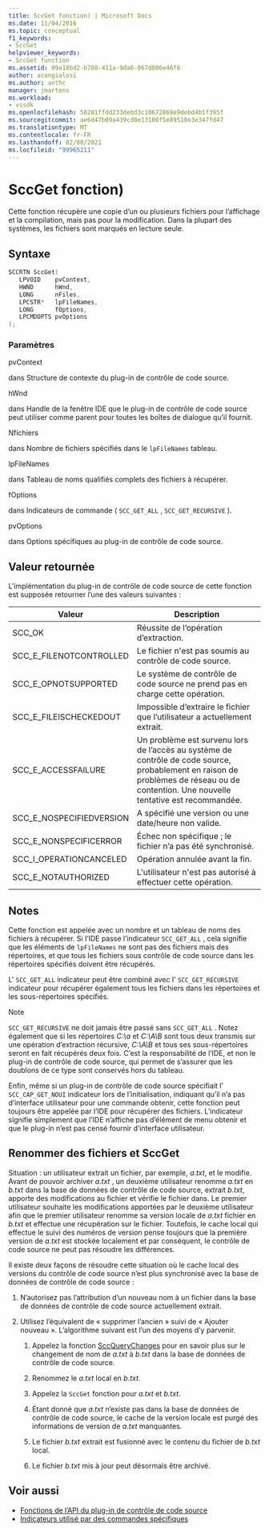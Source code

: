 ```yaml
---
title: SccGet fonction) | Microsoft Docs
ms.date: 11/04/2016
ms.topic: conceptual
f1_keywords:
- SccGet
helpviewer_keywords:
- SccGet function
ms.assetid: 09a18bd2-b788-411a-9da6-067d806e46f6
author: acangialosi
ms.author: anthc
manager: jmartens
ms.workload:
- vssdk
ms.openlocfilehash: 50281ffdd233debd3c10672868e9debd4b1f395f
ms.sourcegitcommit: ae6d47b09a439cd0e13180f5e89510e3e347fd47
ms.translationtype: MT
ms.contentlocale: fr-FR
ms.lasthandoff: 02/08/2021
ms.locfileid: "99965211"
---
```

# <a name="sccget-function"></a>SccGet fonction)
Cette fonction récupère une copie d’un ou plusieurs fichiers pour l’affichage et la compilation, mais pas pour la modification. Dans la plupart des systèmes, les fichiers sont marqués en lecture seule.

## <a name="syntax"></a>Syntaxe

```cpp
SCCRTN SccGet(
   LPVOID    pvContext,
   HWND      hWnd,
   LONG      nFiles,
   LPCSTR*   lpFileNames,
   LONG      fOptions,
   LPCMDOPTS pvOptions
);
```

### <a name="parameters"></a>Paramètres
 pvContext

dans Structure de contexte du plug-in de contrôle de code source.

 hWnd

dans Handle de la fenêtre IDE que le plug-in de contrôle de code source peut utiliser comme parent pour toutes les boîtes de dialogue qu’il fournit.

 Nfichiers

dans Nombre de fichiers spécifiés dans le `lpFileNames` tableau.

 lpFileNames

dans Tableau de noms qualifiés complets des fichiers à récupérer.

 fOptions

dans Indicateurs de commande ( `SCC_GET_ALL` , `SCC_GET_RECURSIVE` ).

 pvOptions

dans Options spécifiques au plug-in de contrôle de code source.

## <a name="return-value"></a>Valeur retournée
 L’implémentation du plug-in de contrôle de code source de cette fonction est supposée retourner l’une des valeurs suivantes :

|Valeur|Description|
|-----------|-----------------|
|SCC_OK|Réussite de l’opération d’extraction.|
|SCC_E_FILENOTCONTROLLED|Le fichier n'est pas soumis au contrôle de code source.|
|SCC_E_OPNOTSUPPORTED|Le système de contrôle de code source ne prend pas en charge cette opération.|
|SCC_E_FILEISCHECKEDOUT|Impossible d’extraire le fichier que l’utilisateur a actuellement extrait.|
|SCC_E_ACCESSFAILURE|Un problème est survenu lors de l’accès au système de contrôle de code source, probablement en raison de problèmes de réseau ou de contention. Une nouvelle tentative est recommandée.|
|SCC_E_NOSPECIFIEDVERSION|A spécifié une version ou une date/heure non valide.|
|SCC_E_NONSPECIFICERROR|Échec non spécifique ; le fichier n’a pas été synchronisé.|
|SCC_I_OPERATIONCANCELED|Opération annulée avant la fin.|
|SCC_E_NOTAUTHORIZED|L'utilisateur n'est pas autorisé à effectuer cette opération.|

## <a name="remarks"></a>Notes
 Cette fonction est appelée avec un nombre et un tableau de noms des fichiers à récupérer. Si l’IDE passe l’indicateur `SCC_GET_ALL` , cela signifie que les éléments de `lpFileNames` ne sont pas des fichiers mais des répertoires, et que tous les fichiers sous contrôle de code source dans les répertoires spécifiés doivent être récupérés.

 L' `SCC_GET_ALL` indicateur peut être combiné avec l' `SCC_GET_RECURSIVE` indicateur pour récupérer également tous les fichiers dans les répertoires et les sous-répertoires spécifiés.

> [!NOTE]
> `SCC_GET_RECURSIVE` ne doit jamais être passé sans `SCC_GET_ALL` . Notez également que si les répertoires *C:\a* et *C:\A\B* sont tous deux transmis sur une opération d’extraction récursive, *C:\A\B* et tous ses sous-répertoires seront en fait récupérés deux fois. C’est la responsabilité de l’IDE, et non le plug-in de contrôle de code source, qui permet de s’assurer que les doublons de ce type sont conservés hors du tableau.

 Enfin, même si un plug-in de contrôle de code source spécifiait l' `SCC_CAP_GET_NOUI` indicateur lors de l’initialisation, indiquant qu’il n’a pas d’interface utilisateur pour une commande obtenir, cette fonction peut toujours être appelée par l’IDE pour récupérer des fichiers. L’indicateur signifie simplement que l’IDE n’affiche pas d’élément de menu obtenir et que le plug-in n’est pas censé fournir d’interface utilisateur.

## <a name="rename-files-and-sccget"></a>Renommer des fichiers et SccGet
 Situation : un utilisateur extrait un fichier, par exemple, *a.txt*, et le modifie. Avant de pouvoir archiver *a.txt* , un deuxième utilisateur renomme *a.txt* en *b.txt* dans la base de données de contrôle de code source, extrait *b.txt*, apporte des modifications au fichier et vérifie le fichier dans. Le premier utilisateur souhaite les modifications apportées par le deuxième utilisateur afin que le premier utilisateur renomme sa version locale de *a.txt* fichier en *b.txt* et effectue une récupération sur le fichier. Toutefois, le cache local qui effectue le suivi des numéros de version pense toujours que la première version de *a.txt* est stockée localement et par conséquent, le contrôle de code source ne peut pas résoudre les différences.

 Il existe deux façons de résoudre cette situation où le cache local des versions du contrôle de code source n’est plus synchronisé avec la base de données de contrôle de code source :

1. N’autorisez pas l’attribution d’un nouveau nom à un fichier dans la base de données de contrôle de code source actuellement extrait.

2. Utilisez l’équivalent de « supprimer l’ancien » suivi de « Ajouter nouveau ». L’algorithme suivant est l’un des moyens d’y parvenir.

    1. Appelez la fonction [SccQueryChanges](../extensibility/sccquerychanges-function.md) pour en savoir plus sur le changement de nom de *a.txt* à *b.txt* dans la base de données de contrôle de code source.

    2. Renommez le *a.txt* local en *b.txt*.

    3. Appelez la `SccGet` fonction pour *a.txt* et *b.txt*.

    4. Étant donné que *a.txt* n’existe pas dans la base de données de contrôle de code source, le cache de la version locale est purgé des informations de version de *a.txt* manquantes.

    5. Le fichier *b.txt* extrait est fusionné avec le contenu du fichier de *b.txt* local.

    6. Le fichier *b.txt* mis à jour peut désormais être archivé.

## <a name="see-also"></a>Voir aussi
- [Fonctions de l’API du plug-in de contrôle de code source](../extensibility/source-control-plug-in-api-functions.md)
- [Indicateurs utilisé par des commandes spécifiques](../extensibility/bitflags-used-by-specific-commands.md)
